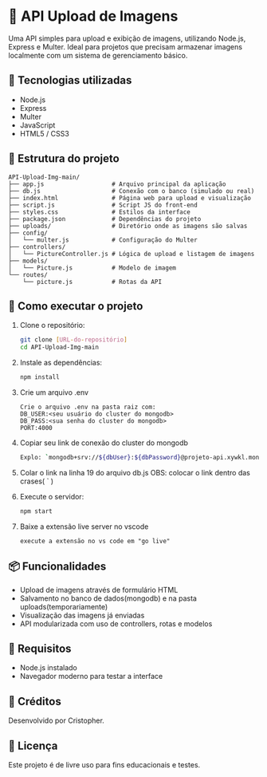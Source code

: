 # 📸 API Upload de Imagens

Uma API simples para upload e exibição de imagens, utilizando Node.js, Express e Multer. Ideal para projetos que precisam armazenar imagens localmente com um sistema de gerenciamento básico.

## 🚀 Tecnologias utilizadas

- Node.js
- Express
- Multer
- JavaScript
- HTML5 / CSS3

## 📁 Estrutura do projeto

```
API-Upload-Img-main/
├── app.js                   # Arquivo principal da aplicação
├── db.js                    # Conexão com o banco (simulado ou real)
├── index.html               # Página web para upload e visualização
├── script.js                # Script JS do front-end
├── styles.css               # Estilos da interface
├── package.json             # Dependências do projeto
├── uploads/                 # Diretório onde as imagens são salvas
├── config/
│   └── multer.js            # Configuração do Multer
├── controllers/
│   └── PictureController.js # Lógica de upload e listagem de imagens
├── models/
│   └── Picture.js           # Modelo de imagem
└── routes/
    └── picture.js           # Rotas da API
```

## 🔧 Como executar o projeto

1. Clone o repositório:
   ```bash
   git clone [URL-do-repositório]
   cd API-Upload-Img-main
   ```

2. Instale as dependências:
   ```bash
   npm install
   ```

3. Crie um arquivo .env
    ```
    Crie o arquivo .env na pasta raiz com:
    DB_USER:<seu usuário do cluster do mongodb>
    DB_PASS:<sua senha do cluster do mongodb>
    PORT:4000
    
4. Copiar seu link de conexão do cluster do mongodb
    ```bash
    Explo: `mongodb+srv://${dbUser}:${dbPassword}@projeto-api.xywkl.mongodb.net/?retryWrites=true&w=majority&appName=Projeto-API`
    ```
   
5. Colar o link na linha 19 do arquivo db.js
    OBS: colocar o link dentro das crases( ` )
 
6. Execute o servidor:
    ```bash
    npm start
    ```

6. Baixe a extensão live server no vscode
    ```
    execute a extensão no vs code em "go live"
    ```

## 📦 Funcionalidades

- Upload de imagens através de formulário HTML
- Salvamento no banco de dados(mongodb) e na pasta uploads(temporariamente)
- Visualização das imagens já enviadas
- API modularizada com uso de controllers, rotas e modelos

## 📌 Requisitos

- Node.js instalado
- Navegador moderno para testar a interface

## 👥 Créditos

Desenvolvido por Cristopher.

## 📄 Licença

Este projeto é de livre uso para fins educacionais e testes.
